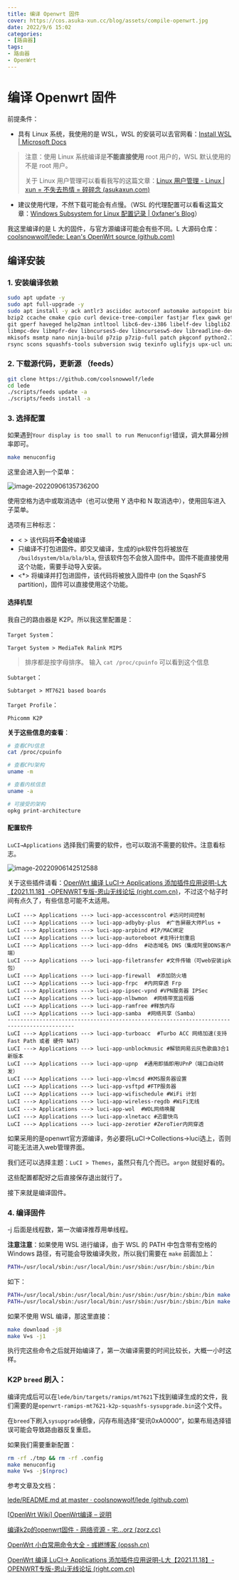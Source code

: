 ```yaml
---
title: 编译 Openwrt 固件
cover: https://cos.asuka-xun.cc/blog/assets/compile-openwrt.jpg
date: 2022/9/6 15:02
categories:
- [路由器]
tags:
- 路由器
- OpenWrt
---
```

# 编译 Openwrt 固件

前提条件：

- 具有 Linux 系统，我使用的是 WSL，WSL 的安装可以去官网看：[Install WSL | Microsoft Docs](https://docs.microsoft.com/en-us/windows/wsl/install)
<!-- more -->

  > 注意：使用 Linux 系统编译是**不能直接使用** root 用户的，WSL 默认使用的不是 root 用户。
  >
  > 关于 Linux 用户管理可以看看我写的这篇文章：[Linux 用户管理 - Linux | xun = 不失去热情 = 碎碎念 (asukaxun.com)](https://asukaxun.com/2022/08/21/Linux/linux-user-manager%20/)

- 建议使用代理，不然下载可能会有点慢。（WSL 的代理配置可以看看这篇文章：[Windows Subsystem for Linux 配置记录 | 0xfaner's Blog](https://blog.0xfaner.site/posts/wsl-config/)）

我这里编译的是 L 大的固件，与官方源编译可能会有些不同。L 大源码仓库：[coolsnowwolf/lede: Lean's OpenWrt source (github.com)](https://github.com/coolsnowwolf/lede)

## 编译安装

### 1. 安装编译依赖

```bash
sudo apt update -y
sudo apt full-upgrade -y
sudo apt install -y ack antlr3 asciidoc autoconf automake autopoint binutils bison build-essential \
bzip2 ccache cmake cpio curl device-tree-compiler fastjar flex gawk gettext gcc-multilib g++-multilib \
git gperf haveged help2man intltool libc6-dev-i386 libelf-dev libglib2.0-dev libgmp3-dev libltdl-dev \
libmpc-dev libmpfr-dev libncurses5-dev libncursesw5-dev libreadline-dev libssl-dev libtool lrzsz \
mkisofs msmtp nano ninja-build p7zip p7zip-full patch pkgconf python2.7 python3 python3-pip libpython3-dev qemu-utils \
rsync scons squashfs-tools subversion swig texinfo uglifyjs upx-ucl unzip vim wget xmlto xxd zlib1g-dev
```

### 2. 下载源代码，更新源 （feeds） 

```bash
git clone https://github.com/coolsnowwolf/lede
cd lede
./scripts/feeds update -a
./scripts/feeds install -a
```

### 3. 选择配置

如果遇到`Your display is too small to run Menuconfig!`错误，调大屏幕分辨率即可。

```bash
make menuconfig
```

这里会进入到一个菜单：

![image-20220906135736200](https://cos.asuka-xun.cc/blog/image-20220906135736200.png)

使用空格为选中或取消选中（也可以使用 Y 选中和 N 取消选中），使用回车进入子菜单。

选项有三种标志：

- < > 该代码将**不会**被编译
- <M> 只编译不打包进固件。即交叉编译，生成的ipk软件包将被放在 `/buildsystem/bla/bla/bla`, 但该软件包不会放入固件中。固件不能直接使用这个功能，需要手动导入安装。
- <*>  将编译并打包进固件，该代码将被放入固件中 (on the SqashFS partition)，固件可以直接使用这个功能。

#### 选择机型

我自己的路由器是 K2P。所以我这里配置是：

`Target System`：

```
Target System > MediaTek Ralink MIPS
```

> 排序都是按字母排序。
> 输入 `cat /proc/cpuinfo` 可以看到这个信息

`Subtarget`：

```
Subtarget > MT7621 based boards
```

`Target Profile`：

```
Phicomm K2P
```

**关于这些信息的查看**：

```bash
# 查看CPU信息
cat /proc/cpuinfo

# 查看CPU架构
uname -m

# 查看内核信息
uname -a

# 可接受的架构
opkg print-architecture
```

#### 配置软件

`LuCI→Applications` 选择我们需要的软件，也可以取消不需要的软件。注意看标志。

![image-20220906142512588](https://cos.asuka-xun.cc/blog/image-20220906142512588.png)

关于这些插件请看：[OpenWrt 编译 LuCI-> Applications 添加插件应用说明-L大【2021.11.18】-OPENWRT专版-恩山无线论坛 (right.com.cn)](https://www.right.com.cn/forum/thread-344825-1-1.html)，不过这个帖子时间有点久了，有些信息可能不太适用。

```
LuCI ---> Applications ---> luci-app-accesscontrol #访问时间控制
LuCI ---> Applications ---> luci-app-adbyby-plus  #广告屏蔽大师Plus +
LuCI ---> Applications ---> luci-app-arpbind #IP/MAC绑定
LuCI ---> Applications ---> luci-app-autoreboot #支持计划重启
LuCI ---> Applications ---> luci-app-ddns  #动态域名 DNS（集成阿里DDNS客户端）
LuCI ---> Applications ---> luci-app-filetransfer #文件传输（可web安装ipk包）
LuCI ---> Applications ---> luci-app-firewall  #添加防火墙
LuCI ---> Applications ---> luci-app-frpc  #内网穿透 Frp
LuCI ---> Applications ---> luci-app-ipsec-vpnd #VPN服务器 IPSec
LuCI ---> Applications ---> luci-app-nlbwmon  #网络带宽监视器
LuCI ---> Applications ---> luci-app-ramfree #释放内存
LuCI ---> Applications ---> luci-app-samba  #网络共享（Samba）
-------------------------------------------------------------------------------------------
LuCI ---> Applications ---> luci-app-turboacc  #Turbo ACC 网络加速(支持 Fast Path 或者 硬件 NAT)
LuCI ---> Applications ---> luci-app-unblockmusic #解锁网易云灰色歌曲3合1新版本
LuCI ---> Applications ---> luci-app-upnp  #通用即插即用UPnP（端口自动转发）
LuCI ---> Applications ---> luci-app-vlmcsd #KMS服务器设置
LuCI ---> Applications ---> luci-app-vsftpd #FTP服务器
LuCI ---> Applications ---> luci-app-wifischedule #WiFi 计划
LuCI ---> Applications ---> luci-app-wireless-regdb #WiFi无线
LuCI ---> Applications ---> luci-app-wol  #WOL网络唤醒
LuCI ---> Applications ---> luci-app-xlnetacc #迅雷快鸟
LuCI ---> Applications ---> luci-app-zerotier #ZeroTier内网穿透
```

如果采用的是openwrt官方源编译，务必要将LuCI→Collections→luci选上，否则可能无法进入web管理界面。

我们还可以选择主题：`LuCI > Themes`，虽然只有几个而已。`argon` 就挺好看的。

这些配置都配好之后直接保存退出就行了。

接下来就是编译固件。

### 4. 编译固件

-j 后面是线程数，第一次编译推荐用单线程。

**注意注意**：如果使用 WSL 进行编译，由于 WSL 的 PATH 中包含带有空格的 Windows 路径，有可能会导致编译失败，所以我们需要在 `make` 前面加上：

```bash
PATH=/usr/local/sbin:/usr/local/bin:/usr/sbin:/usr/bin:/sbin:/bin
```

如下：

```bash
PATH=/usr/local/sbin:/usr/local/bin:/usr/sbin:/usr/bin:/sbin:/bin make download -j8
PATH=/usr/local/sbin:/usr/local/bin:/usr/sbin:/usr/bin:/sbin:/bin make V=s -j1
```

如果不使用 WSL 编译，那这里直接：

```bash
make download -j8
make V=s -j1
```

执行完这些命令之后就开始编译了，第一次编译需要的时间比较长，大概一小时这样。

### K2P `breed` 刷入：

编译完成后可以在`lede/bin/targets/ramips/mt7621`下找到编译生成的文件，我们需要的是`openwrt-ramips-mt7621-k2p-squashfs-sysupgrade.bin`这个文件。

在`breed`下刷入`sysupgrade`镜像，闪存布局选择“斐讯0xA0000”，如果布局选择错误可能会导致路由器反复重启。

如果我们需要重新配置：

```bash
rm -rf ./tmp && rm -rf .config
make menuconfig
make V=s -j$(nproc)
```



参考文章及文档：

[lede/README.md at master · coolsnowwolf/lede (github.com)](https://github.com/coolsnowwolf/lede/blob/master/README.md)

[[OpenWrt Wiki\] OpenWrt编译 – 说明](https://openwrt.org/zh-cn/doc/howto/build)

[编译k2p的openwrt固件 - 网络资源 - 宅...orz (zorz.cc)](https://zorz.cc/post/k2p-compile-openwrt.html)

[OpenWrt 小白常用命令大全 - 彧繎博客 (opssh.cn)](https://opssh.cn/luyou/232.html)

[OpenWrt 编译 LuCI-> Applications 添加插件应用说明-L大【2021.11.18】-OPENWRT专版-恩山无线论坛 (right.com.cn)](https://www.right.com.cn/forum/thread-344825-1-1.html)

